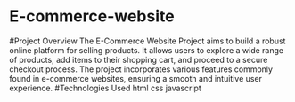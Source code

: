 # E-commerce-website
#Project Overview
The E-Commerce Website Project aims to build a robust online platform for selling products. It allows users to explore a wide range of products, add items to their shopping cart, and proceed to a secure checkout process. The project incorporates various features commonly found in e-commerce websites, ensuring a smooth and intuitive user experience.
#Technologies Used
html
css
javascript
